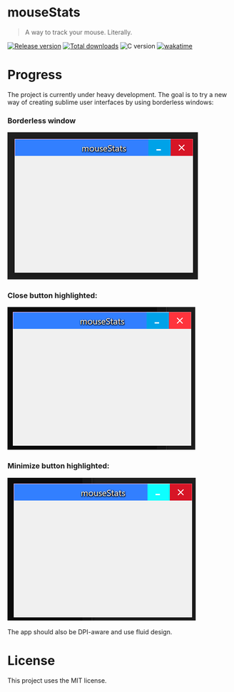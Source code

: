 # mouseStats

> A way to track your mouse. Literally.

[![Release version](https://img.shields.io/github/v/release/makuke1234/mouseStats?display_name=release&include_prereleases)](https://github.com/makuke1234/mouseStats/releases/latest)
[![Total downloads](https://img.shields.io/github/downloads/makuke1234/mouseStats/total)](https://github.com/makuke1234/mouseStats/releases)
![C version](https://img.shields.io/badge/version-C2x-blue.svg)
[![wakatime](https://wakatime.com/badge/github/makuke1234/mouseStats.svg)](https://wakatime.com/badge/github/makuke1234/mouseStats)


# Progress

The project is currently under heavy development. The goal is to try a new way of creating
sublime user interfaces by using borderless windows:


### Borderless window
![Borderless](./img/borderless.png)

### Close button highlighted:
![Close high](./img/closehigh.png)

### Minimize button highlighted:
![Minimize high](./img/minhigh.png)

The app should also be DPI-aware and use fluid design.


# License

This project uses the MIT license.
